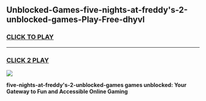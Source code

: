 
## Unblocked-Games-five-nights-at-freddy's-2-unblocked-games-Play-Free-dhyvl
<h3>
<a href="https://premium76.site?title=five-nights-at-freddy's-2-unblocked-games&ref=21A">CLICK TO PLAY</a></h3>
<hr>

<h3>
<a href="https://premium76.site?title=five-nights-at-freddy's-2-unblocked-games&ref=21A">CLICK 2 PLAY</a>
  
</h3>

<a href="https://premium76.site?title=five-nights-at-freddy's-2-unblocked-games&ref=21A"><img src="https://clearcache.store/games.png"></a>


**five-nights-at-freddy's-2-unblocked-games games unblocked: Your Gateway to Fun and Accessible Online Gaming**
